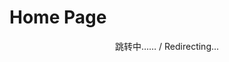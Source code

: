 <script language="javascript" type="text/javascript" src="/LanguageBar.js"></script>

<!--# michaelx-corner-->
# Home Page

<div style="text-align:center; width:100%; text-size:2em">跳转中…… / Redirecting...</div>
<script language="javascript" type="text/javascript">
  var lang = navigator.language||navigator.userLanguage;
  lang = lang.substr(0, 2);
  if(lang == 'zh'){window.location.replace('./zh-CN/');}else{window.location.replace('./en/')}  
</script> 
